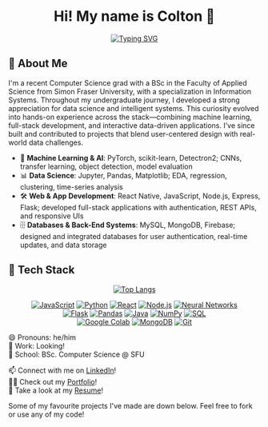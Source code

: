 <h1 align="center">Hi! My name is Colton 👋</h1>

<p align="center">
<a href="https://git.io/typing-svg"><img src="https://readme-typing-svg.demolab.com?font=Fira+Code&weight=700&pause=1000&color=F79100&center=true&width=435&lines=AI%2FML+Developer;Fullstack+Engineer;Tech+Enthusiast" alt="Typing SVG" /></a>
</p>

<!-- markdownlint-enable MD033 -->

## 👦 About Me
I'm a recent Computer Science grad with a BSc in the Faculty of Applied Science from Simon Fraser University, with a specialization in Information Systems. Throughout my undergraduate journey, I developed a strong appreciation for data science and intelligent systems. This curiosity evolved into hands-on experience across the stack—combining machine learning, full-stack development, and interactive data-driven applications. I’ve since built and contributed to projects that blend user-centered design with real-world data challenges.

- 🧠 **Machine Learning & AI**: PyTorch, scikit-learn, Detectron2; CNNs, transfer learning, object detection, model evaluation
- 📊 **Data Science**: Jupyter, Pandas, Matplotlib; EDA, regression, clustering, time-series analysis
- 🛠️ **Web & App Development**: React Native, JavaScript, Node.js, Express, Flask; developed full-stack applications with authentication, REST APIs, and responsive UIs
- 🗄️ **Databases & Back-End Systems**: MySQL, MongoDB, Firebase; designed and integrated databases for user authentication, real-time updates, and data storage


 <!--## 🛠️ Highlighted Projects -->

<!-- #### 📖 GenAI Interactive Kids Book -->
 <!-- - TODO -->
<!--#### 🔥 BC Wildfire Acre Forecaster -->
 <!-- - TODO -->
<!--#### 🧪 Covid-19 Prognosis Predictor -->
 <!-- - TODO -->
## 🚀 Tech Stack

<p align="center">
  <a href="https://github.com/coltonBlackwell">
    <img src="https://github-readme-stats.vercel.app/api/top-langs/?username=coltonBlackwell&layout=compact" alt="Top Langs" />
  </a>
</p>

<p align="center"> 
  <a href="#"><img src="https://img.shields.io/badge/JavaScript-F7DF1E?style=for-the-badge&logo=javascript&logoColor=black" alt="JavaScript"></a>
  <a href="#"><img src="https://img.shields.io/badge/Python-3776AB?style=for-the-badge&logo=python&logoColor=white" alt="Python"></a>
  <a href="#"><img src="https://img.shields.io/badge/React-61DAFB?style=for-the-badge&logo=react&logoColor=black" alt="React"></a>
  <a href="#"><img src="https://img.shields.io/badge/Node.js-339933?style=for-the-badge&logo=nodedotjs&logoColor=white" alt="Node.js"></a>
  <a href="#"><img src="https://img.shields.io/badge/Neural%20Networks-8A2BE2?style=for-the-badge" alt="Neural Networks"></a>
  <br>
  <a href="#"><img src="https://img.shields.io/badge/Flask-000000?style=for-the-badge&logo=flask&logoColor=white" alt="Flask"></a>
  <a href="#"><img src="https://img.shields.io/badge/Pandas-150458?style=for-the-badge&logo=pandas&logoColor=white" alt="Pandas"></a>
  <a href="#"><img src="https://img.shields.io/badge/Java-007396?style=for-the-badge&logo=java&logoColor=white" alt="Java"></a>
  <a href="#"><img src="https://img.shields.io/badge/Numpy-013243?style=for-the-badge&logo=numpy&logoColor=white" alt="NumPy"></a>
  <a href="#"><img src="https://img.shields.io/badge/SQL-4479A1?style=for-the-badge&logo=mysql&logoColor=white" alt="SQL"></a>
  <br>
  <a href="#"><img src="https://img.shields.io/badge/Google%20Colab-F9AB00?style=for-the-badge&logo=google-colab&logoColor=black" alt="Google Colab"></a>
  <a href="#"><img src="https://img.shields.io/badge/MongoDB-47A248?style=for-the-badge&logo=mongodb&logoColor=white" alt="MongoDB"></a>
  <a href="#"><img src="https://img.shields.io/badge/Git-F05032?style=for-the-badge&logo=git&logoColor=white" alt="Git"></a>
</p>

😄 Pronouns: he/him \
🏢 Work: Looking! \
🏫 School: BSc. Computer Science @ SFU

📫 Connect with me on [LinkedIn](https://www.linkedin.com/in/colton-blackwell/)! \
🧑‍💻 Check out my [Portfolio](https://coltonblackwell.github.io/index.html)! \
📄 Take a look at my [Resume](https://coltonblackwell.github.io/Resume.pdf)!

Some of my favourite projects I've made are down below. Feel free to fork or use any of my code!
